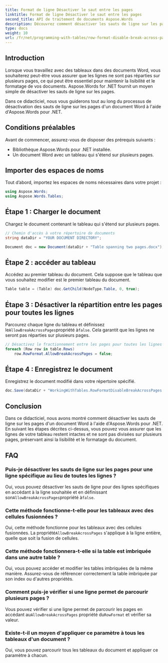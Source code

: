 ```yaml
---
title: Format de ligne Désactiver le saut entre les pages
linktitle: Format de ligne Désactiver le saut entre les pages
second_title: API de traitement de documents Aspose.Words
description: Découvrez comment désactiver les sauts de ligne sur les pages des documents Word à l’aide d’Aspose.Words for .NET pour maintenir la lisibilité et le formatage des tableaux.
type: docs
weight: 10
url: /fr/net/programming-with-tables/row-format-disable-break-across-pages/
---
```

## Introduction

Lorsque vous travaillez avec des tableaux dans des documents Word, vous souhaiterez peut-être vous assurer que les lignes ne sont pas réparties sur plusieurs pages, ce qui peut être essentiel pour maintenir la lisibilité et le formatage de vos documents. Aspose.Words for .NET fournit un moyen simple de désactiver les sauts de ligne sur les pages.

Dans ce didacticiel, nous vous guiderons tout au long du processus de désactivation des sauts de ligne sur les pages d'un document Word à l'aide d'Aspose.Words pour .NET.

## Conditions préalables

Avant de commencer, assurez-vous de disposer des prérequis suivants :
- Bibliothèque Aspose.Words pour .NET installée.
- Un document Word avec un tableau qui s'étend sur plusieurs pages.

## Importer des espaces de noms

Tout d’abord, importez les espaces de noms nécessaires dans votre projet :

```csharp
using Aspose.Words;
using Aspose.Words.Tables;
```

## Étape 1 : Charger le document

Chargez le document contenant le tableau qui s'étend sur plusieurs pages.

```csharp
// Chemin d'accès à votre répertoire de documents
string dataDir = "YOUR DOCUMENT DIRECTORY";

Document doc = new Document(dataDir + "Table spanning two pages.docx");
```

## Étape 2 : accéder au tableau

Accédez au premier tableau du document. Cela suppose que le tableau que vous souhaitez modifier est le premier tableau du document.

```csharp
Table table = (Table) doc.GetChild(NodeType.Table, 0, true);
```

## Étape 3 : Désactiver la répartition entre les pages pour toutes les lignes

 Parcourez chaque ligne du tableau et définissez le`AllowBreakAcrossPages`propriété à`false`. Cela garantit que les lignes ne seront pas réparties sur plusieurs pages.

```csharp
// Désactivez le fractionnement entre les pages pour toutes les lignes du tableau.
foreach (Row row in table.Rows)
    row.RowFormat.AllowBreakAcrossPages = false;
```

## Étape 4 : Enregistrez le document

Enregistrez le document modifié dans votre répertoire spécifié.

```csharp
doc.Save(dataDir + "WorkingWithTables.RowFormatDisableBreakAcrossPages.docx");
```

## Conclusion

Dans ce didacticiel, nous avons montré comment désactiver les sauts de ligne sur les pages d'un document Word à l'aide d'Aspose.Words pour .NET. En suivant les étapes décrites ci-dessus, vous pouvez vous assurer que les lignes de votre tableau restent intactes et ne sont pas divisées sur plusieurs pages, préservant ainsi la lisibilité et le formatage du document.

## FAQ

### Puis-je désactiver les sauts de ligne sur les pages pour une ligne spécifique au lieu de toutes les lignes ?  
 Oui, vous pouvez désactiver les sauts de ligne pour des lignes spécifiques en accédant à la ligne souhaitée et en définissant son`AllowBreakAcrossPages`propriété à`false`.

### Cette méthode fonctionne-t-elle pour les tableaux avec des cellules fusionnées ?  
 Oui, cette méthode fonctionne pour les tableaux avec des cellules fusionnées. La propriété`AllowBreakAcrossPages` s'applique à la ligne entière, quelle que soit la fusion de cellules.

### Cette méthode fonctionnera-t-elle si la table est imbriquée dans une autre table ?  
Oui, vous pouvez accéder et modifier les tables imbriquées de la même manière. Assurez-vous de référencer correctement la table imbriquée par son index ou d'autres propriétés.

### Comment puis-je vérifier si une ligne permet de parcourir plusieurs pages ?  
 Vous pouvez vérifier si une ligne permet de parcourir les pages en accédant au`AllowBreakAcrossPages` propriété du`RowFormat` et vérifier sa valeur.

### Existe-t-il un moyen d'appliquer ce paramètre à tous les tableaux d'un document ?  
Oui, vous pouvez parcourir tous les tableaux du document et appliquer ce paramètre à chacun.